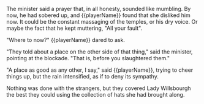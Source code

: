 The minister said a prayer that, in all honesty, sounded like mumbling. By now, he had sobered up, and {{playerName}} found that she disliked him now. It could be the constant massaging of the temples, or his dry voice. Or maybe the fact that he kept muttering, "All your fault".

"Where to now?" {{playerName}} dared to ask.

"They told about a place on the other side of that thing," said the minister, pointing at the blockade. "That is, before you slaughtered them."

"A place as good as any other, I say," said {{playerName}}, trying to cheer things up, but the rain intensified, as if to deny its sympathy.

Nothing was done with the strangers, but they covered Lady Willsbourgh the best they could using the collection of hats she had brought along.
